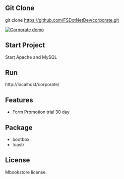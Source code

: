 ## Git Clone
git clone https://github.com/FSDotNetDev/corporate.git

[![Corporate demo](https://aimeos.org/fileadmin/user_upload/laravel-demo.jpg)](http://mbookstore.com/corporate/)

## Start Project
Start Apache and MySQL

## Run
http://localhost/corporate/

## Features
* Form Promotion trial 30 day

## Package
* bootbox
* toastr

## License
Mbookstore license.